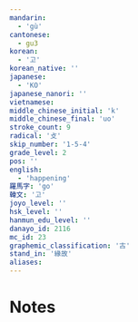 ```yaml
---
mandarin:
  - 'gù'
cantonese:
  - gu3
korean:
  - '고'
korean_native: ''
japanese:
  - 'KO'
japanese_nanori: ''
vietnamese:
middle_chinese_initial: 'k'
middle_chinese_final: 'uo'
stroke_count: 9
radical: '攴'
skip_number: '1-5-4'
grade_level: 2
pos: ''
english:
  - 'happening'
羅馬字: 'go'
韓文: '고'
joyo_level: ''
hsk_level: ''
hanmun_edu_level: ''
danayo_id: 2116
mc_id: 23
graphemic_classification: '古'
stand_in: '緣故'
aliases:
---
```


# Notes
